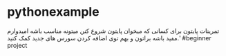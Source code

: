 # pythonexample
تمرینات پایتون برای کسانی که میخوان پایتون شروع کنن میتونه مناسب باشه امیدوارم مفید باشه براتون و بهم توی اضافه کردن سورس های جدید کمک کنید.'
#beginner project
